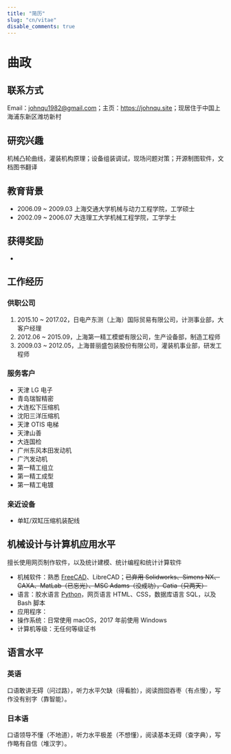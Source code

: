 ```yaml
---
title: "简历"
slug: "cn/vitae"
disable_comments: true
---
```


# 曲政

## 联系方式

Email：johnqu1982@gmail.com；主页：<https://johnqu.site>；现居住于中国上海浦东新区潍坊新村

## 研究兴趣

机械凸轮曲线，灌装机构原理；设备组装调试，现场问题对策；开源制图软件，文档图书翻译

## 教育背景

- 2006.09 ~ 2009.03 上海交通大学机械与动力工程学院，工学硕士
- 2002.09 ~ 2006.07 大连理工大学机械工程学院，工学学士

## 获得奖励

- 


## 工作经历

### 供职公司

1. 2015.10 ~ 2017.02，日电产东测（上海）国际贸易有限公司，计测事业部，大客户经理
2. 2012.06 ~ 2015.09，上海第一精工模塑有限公司，生产设备部，制造工程师
3. 2009.03 ~ 2012.05，上海普丽盛包装股份有限公司，灌装机事业部，研发工程师

### 服务客户

-   天津 LG 电子
-   青岛瑞智精密
-   大连松下压缩机
-   沈阳三洋压缩机
-   天津 OTIS 电梯
-   天津山善
-   大连国检
-   广州东风本田发动机
-   广汽发动机
-   第一精工组立
-   第一精工成型
-   第一精工电镀

### 亲近设备

- 单缸/双缸压缩机装配线

    

## 机械设计与计算机应用水平

擅长使用网页制作软件，以及统计建模、统计编程和统计计算软件

- 机械软件：熟悉 [FreeCAD](http://www.freecadweb.org/)、LibreCAD；~~已弃用 Solidworks、Simens NX、CAXA、MatLab（已忘光）、MSC Adams（没成功），Catia（只两天）~~
- 语言：胶水语言 [Python](http://www.python.org/)，网页语言 HTML、CSS，数据库语言 SQL，以及 Bash 脚本
- 应用程序：
- 操作系统：日常使用 macOS，2017 年前使用 Windows
- 计算机等级：无任何等级证书

## 语言水平

### 英语

口语敢讲无碍（问过路），听力水平欠缺（得看脸），阅读囫囵吞枣（有点慢），写作没有别字（靠智能）。

### 日本语

口语领导不懂（不地道），听力水平极差（不想懂），阅读基本无碍（查字典），写作略有自信（堆汉字）。

